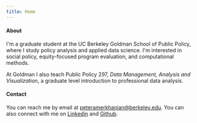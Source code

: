 ```yaml
---
title: Home
---
```


#### About
I'm a graduate student at the UC Berkeley Goldman School of Public Policy, where I study policy analysis and applied data science. I'm interested in social policy, equity-focused program evaluation, and computational methods. 

At Goldman I also teach Public Policy 297, *Data Management, Analysis and Visualization*, a graduate level introduction to professional data analysis. 

#### Contact
You can reach me by email at [peteramerkhanian@berkeley.edu](mailto:peteramerkhanian@berkeley.edu). You can also connect with me on [Linkedin](https://www.linkedin.com/in/peteramerkhanian/) and [Github](https://github.com/peter-amerkhanian).
